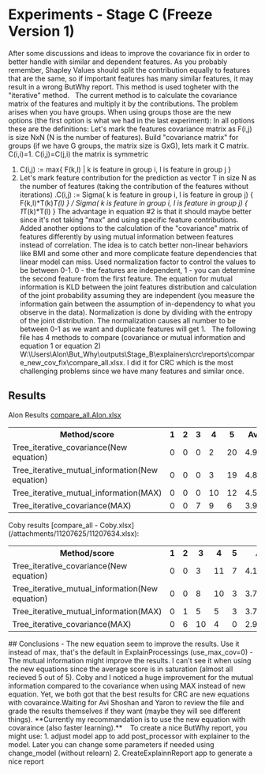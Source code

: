 # Experiments - Stage C (Freeze Version 1)
After some discussions and ideas to improve the covariance fix in order to better handle with similar and dependent features.
As you probably remember, Shapley Values should split the contribution equally to features that are the same,
so if important features has many similar features, it may result in a wrong ButWhy report.
This method is used togheter with the "iterative" method.
 
The current method is to calculate the covariance matrix of the features and multiply it by the contributions. The problem arises when you have groups.
When using groups those are the new options (the first option is what we had in the last experiment):
In all options these are the definitions:
Let's mark the features covariance matrix as F(i,j) is size NxN (N is the number of features). Build "covariance matrix" for groups (if we have G groups, the matrix size is GxG), lets mark it C matrix. C(i,i)=1. C(i,j)=C(j,i) the matrix is symmetric
1. C(i,j) := max{ F(k,l) | k is feature in group i, l is feature in group j }
2. Let's mark feature contribution for the prediction as vector T in size N as the number of features (taking the contribution of the features without iterations) .C(i,j) := Sigma( k is feature in group i, l is feature in group j) { F(k,l)*T(k)*T(l) } / Sigma( k is feature in group i, l is feature in group j) { 1*T(k)*T(l) }
The advantage in equation #2 is that it should maybe better since it's not taking "max" and using specific feature contributions.
 
Added another options to the calculation of the "covariance" matrix of features differently by using mutual information between features instead of correlation. The idea is to catch better non-linear behaviors like BMI and some other and more complicate feature dependencies that linear model can miss.
Used normalization factor to control the values to be between 0-1. 0 - the features are independent, 1 - you can determine the second feature from the first feature.
The equation for mutual information is KLD between the joint features distribution and calculation of the joint probability assuming they are independent (you measure the information gain between the assumption of in-dependency to what you observe in the data). Normalization is done by dividing with the entropy of the joint distribution. The normalization causes all number to be between 0-1 as we want and duplicate features will get 1.
 
The following file has 4 methods to compare (covariance or mutual information and equation 1 or equation 2) W:\Users\Alon\But_Why\outputs\Stage_B\explainers\crc\reports\compare_new_cov_fix\compare_all.xlsx.
I did it for CRC which is the most challenging problems since we have many features and similar once.
## Results
Alon Results [compare_all.Alon.xlsx](/attachments/11207625/11207623.xlsx)
<table><tbody>
<tr>
<th>Method/score</th>
<th>1</th>
<th>2</th>
<th>3</th>
<th>4</th>
<th>5</th>
<th>Average</th>
<th>Average_0.5</th>
</tr>
<tr>
<td>Tree_iterative_covariance(New equation)</td>
<td>0</td>
<td>0</td>
<td>0</td>
<td>2</td>
<td>20</td>
<td>4.909091</td>
<td>2.214607252</td>
</tr>
<tr>
<td>Tree_iterative_mutual_information(New equation)</td>
<td>0</td>
<td>0</td>
<td>0</td>
<td>3</td>
<td>19</td>
<td>4.863636</td>
<td>2.20387689</td>
</tr>
<tr>
<td>Tree_iterative_mutual_information(MAX)</td>
<td>0</td>
<td>0</td>
<td>0</td>
<td>10</td>
<td>12</td>
<td>4.545455</td>
<td>2.128764351</td>
</tr>
<tr>
<td>Tree_iterative_covariance(MAX)</td>
<td>0</td>
<td>0</td>
<td>7</td>
<td>9</td>
<td>6</td>
<td>3.954545</td>
<td>1.979125614</td>
</tr>
</tbody></table>
Coby results [compare_all - Coby.xlsx](/attachments/11207625/11207634.xlsx):
<table><tbody>
<tr>
<th>Method/score</th>
<th>1</th>
<th>2</th>
<th>3</th>
<th>4</th>
<th>5</th>
<th>Average</th>
<th>Average_0.5</th>
</tr>
<tr>
<td>Tree_iterative_covariance(New equation)</td>
<td>0</td>
<td>0</td>
<td>3</td>
<td>11</td>
<td>7</td>
<td>4.19047619</td>
<td>2.04041087</td>
</tr>
<tr>
<td>Tree_iterative_mutual_information(New equation)</td>
<td>0</td>
<td>0</td>
<td>8</td>
<td>10</td>
<td>3</td>
<td>3.761904762</td>
<td>1.931648114</td>
</tr>
<tr>
<td>Tree_iterative_mutual_information(MAX)</td>
<td>0</td>
<td>1</td>
<td>5</td>
<td>5</td>
<td>3</td>
<td>3.714285714</td>
<td>1.913047967</td>
</tr>
<tr>
<td>Tree_iterative_covariance(MAX)</td>
<td>0</td>
<td>6</td>
<td>10</td>
<td>4</td>
<td>0</td>
<td>2.9</td>
<td>1.690289472</td>
</tr>
</tbody></table>
## Conclusions
- The new equation seem to improve the results. Use it instead of max, that's the default in ExplainProcessings (use_max_cov=0)
- The mutual information might improve the results. I can't see it when using the new equations since the average score is in saturation (almost all recieved 5 out of 5). Coby and I noticed a huge improvement for the mutual information compared to the covariance when using MAX instead of new equation. Yet, we both got that the best results for CRC are new equations with covaraince.Waiting for Avi Shoshan and Yaron to review the file and grade the results themselves if they want (maybe they will see different things). **Currently my recommandation is to use the new equation with covaraince (also faster learning).** 
 
To create a nice ButWhy report, you might use:
1. adjust model app to add post_processor with explainer to the model. Later you can change some parameters if needed using change_model (without relearn)
2. CreateExplainnReport app to generate a nice report
 
